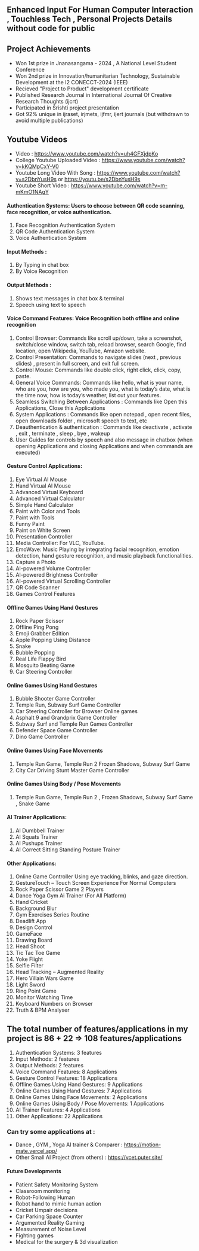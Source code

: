 ## Enhanced Input For Human Computer Interaction , Touchless Tech , Personal Projects Details without code for public

## Project Achievements
- Won 1st prize in Jnanasangama - 2024 , A National Level Student Conference 
- Won 2nd prize in Innovation/humanitarian Technology, Sustainable Development at the I2 CONECCT-2024 (IEEE)
- Recieved "Project to Product" development certificate
- Published Research Journal in International Journal Of Creative Research Thoughts (ijcrt)
- Participated in Srishti project presentation
- Got 92% unique in ijraset, irjmets, ijfmr, ijert journals (but withdrawn to avoid multiple publications)

## Youtube Videos 
- Video : https://www.youtube.com/watch?v=uh4GFXjdpKo
- College Youtube Uploaded Video : https://www.youtube.com/watch?v=kKQMpCxY-V0
- Youtube Long Video With Song : https://www.youtube.com/watch?v=s2DbnYusH9s  or https://youtu.be/s2DbnYusH9s 
- Youtube Short Video : https://www.youtube.com/watch?v=m-mKmO1NAgY
 
#### Authentication Systems: Users to choose between QR code scanning, face recognition, or voice authentication.
1) Face Recognition Authentication System
2) QR Code Authentication System
3) Voice Authentication System

#### Input Methods : 
1) By Typing in chat box
2) By Voice Recognition 

#### Output Methods : 
1) Shows text messages in chat box & terminal
2) Speech using text to speech

#### Voice Command Features: Voice Recognition both offline and online recognition 
1) Control Browser: Commands like scroll up/down, take a screenshot, switch/close window, switch tab, reload browser, search Google, find location, open Wikipedia, YouTube, Amazon website.
2) Control Presentation: Commands to navigate slides (next , previous slides) , present in full screen, and exit full screen.
3) Control Mouse: Commands like double click, right click, click, copy, paste.
4) General Voice Commands: Commands like hello, what is your name, who are you, how are you, who made you, what is today’s date, what is the time now, how is today’s weather, list out your features.
5) Seamless Switching Between Applications : Commands like Open this Applications, Close this Applications 
6) System Applications : Commands like open notepad , open recent files, open downloads folder , microsoft speech to text, etc
7) Deauthentication & authentication : Commands like deactivate , activate , exit , terminate , sleep , bye , wakeup
8) User Guides for controls by speech and also message in chatbox (when opening Applications and closing Applications and when commands are executed)

#### Gesture Control Applications:
1) Eye Virtual AI Mouse
2) Hand Virtual AI Mouse
3) Advanced Virtual Keyboard
4) Advanced Virtual Calculator
5) Simple Hand Calculator
6) Paint with Color and Tools
7) Paint with Tools
8) Funny Paint
9) Paint on White Screen
10) Presentation Controller
11) Media Controller: For VLC, YouTube.
12) EmoWave: Music Playing by integrating facial recognition, emotion detection, hand gesture recognition, and music playback functionalities.
13) Capture a Photo
14) AI-powered Volume Controller
15) AI-powered Brightness Controller
16) AI-powered Virtual Scrolling Controller
17) QR Code Scanner
18) Games Control Features

#### Offline Games Using Hand Gestures
1) Rock Paper Scissor 
2) Offline Ping Pong 
3) Emoji Grabber Edition 
4) Apple Popping Using Distance 
5) Snake 
6) Bubble Popping 
7) Real Life Flappy Bird 
8) Mosquito Beating Game
9) Car Steering Controller


#### Online Games Using Hand Gestures
1) Bubble Shooter Game Controller
2) Temple Run, Subway Surf Game Controller
3) Car Steering Controller for Browser Online games
4) Asphalt 9 and Grandprix Game Controller
5) Subway Surf and Temple Run Games Controller
6) Defender Space Game Controller
7) Dino Game Controller

#### Online Games Using Face Movements
1) Temple Run Game, Temple Run 2 Frozen Shadows, Subway Surf Game 
2) City Car Driving Stunt Master Game Controller

#### Online Games Using Body / Pose Movements
1) Temple Run Game, Temple Run 2 , Frozen Shadows, Subway Surf Game , Snake Game 

#### AI Trainer Applications:
1) AI Dumbbell Trainer
2) AI Squats Trainer
3) AI Pushups Trainer
4) AI Correct Sitting Standing Posture Trainer

#### Other Applications:
1) Online Game Controller Using eye tracking, blinks, and gaze direction.
2) GestureTouch – Touch Screen Experience For Normal Computers
3) Rock Paper Scissor Game 2 Players
4) Dance Yoga Gym Ai Trainer (For All Platform)
5) Hand Cricket
6) Background Blur
7) Gym Exercises Series Routine
8) Deadlift App
9) Design Control 
10) GameFace
11) Drawing Board 
12) Head Shoot
13) Tic Tac Toe Game
14) Yoke Flight 
15) Selfie Filter
16) Head Tracking – Augmented Reality
17) Hero Villain Wars Game
18) Light Sword
19) Ring Point Game
20) Monitor Watching Time
21) Keyboard Numbers on Browser
22) Truth & BPM Analyser 
    
## The total number of features/applications in my project is 86 + 22 => 108 features/applications
1) Authentication Systems: 3 features
2) Input Methods: 2 features
3) Output Methods: 2 features
4) Voice Command Features: 8 Applications
5) Gesture Control Features: 18 Applications
6) Offline Games Using Hand Gestures: 9 Applications
7) Online Games Using Hand Gestures: 7 Applications
8) Online Games Using Face Movements: 2 Applications
9) Online Games Using Body / Pose Movements: 1 Applications
10) AI Trainer Features: 4 Applications
11) Other Applications: 22 Applications

### Can try some applications at : 
- Dance , GYM , Yoga AI trainer & Comparer : https://motion-mate.vercel.app/
- Other Small AI Project (from others) : https://vcet.puter.site/

#### Future Developments 
- Patient Safety Monitoring System
- Classroom monitoring
- Robot-Following Human
- Robot hand to mimic human action
- Cricket Umpair decisions 
- Car Parking Space Counter
- Argumented Reality Gaming 
- Measurement of Noise Level
- Fighting games
- Medical for the surgery & 3d visualization
